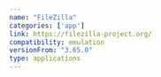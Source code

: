 ```yaml
---
name: "FileZilla"
categories: ['app']
link: https://filezilla-project.org/
compatibility: emulation
versionFrom: "3.65.0"
type: applications
---
```


